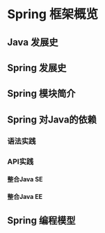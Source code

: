 # Spring 框架概览

## Java 发展史

## Spring 发展史

## Spring 模块简介

## Spring 对Java的依赖

### 语法实践

### API实践

#### 整合Java SE

#### 整合Java EE

## Spring 编程模型



